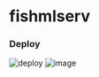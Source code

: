 # fishmlserv

### Deploy
![deploy](a)
![image](https://github.com/user-attachments/assets/aa0556f8-1873-4adc-af03-69b0a1a69eb4)
